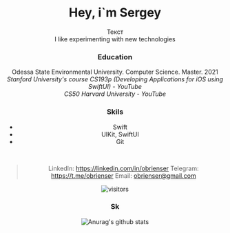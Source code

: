 <center>
  <h1>Hey, i`m Sergey</h1>
</centr>


<center>Текст</center>
I like experimenting with new technologies

### Education
Odessa State Environmental University. Computer Science. Master. 2021<br>
*Stanford University's course CS193p (Developing Applications for iOS using SwiftUI) - YouTube*<br>
*CS50 Harvard University - YouTube*<br>

### Skils
* Swift<br>
* UIKit, SwiftUI<br>
* Git<br>
<br>

> LinkedIn: https://linkedin.com/in/obrienser
> Telegram: https://t.me/obrienser
> Email: obrienser@gmail.com

![visitors](https://visitor-badge.glitch.me/badge?page_id=obrienser)

### Sk

![Anurag's github stats](https://github-readme-stats.vercel.app/api?username=obrienser)
